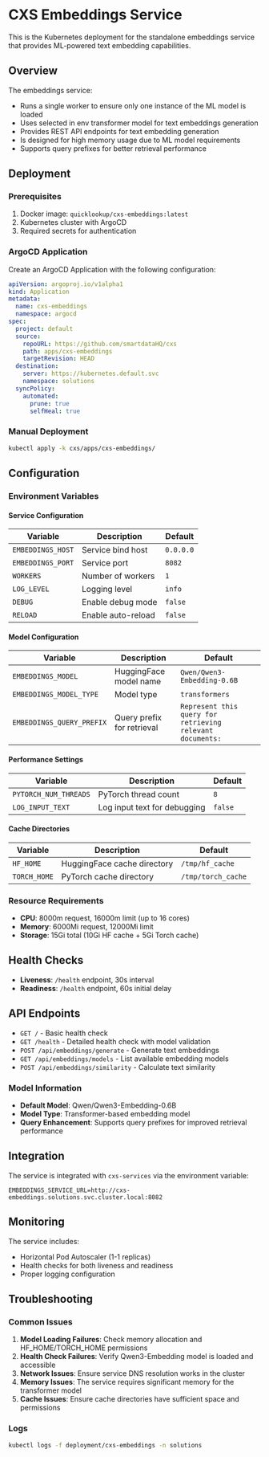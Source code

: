 # CXS Embeddings Service

This is the Kubernetes deployment for the standalone embeddings service that provides ML-powered text embedding capabilities.

## Overview

The embeddings service:
- Runs a single worker to ensure only one instance of the ML model is loaded
- Uses selected in env transformer model for text embeddings generation
- Provides REST API endpoints for text embedding generation
- Is designed for high memory usage due to ML model requirements
- Supports query prefixes for better retrieval performance

## Deployment

### Prerequisites

1. Docker image: `quicklookup/cxs-embeddings:latest`
2. Kubernetes cluster with ArgoCD
3. Required secrets for authentication

### ArgoCD Application

Create an ArgoCD Application with the following configuration:

```yaml
apiVersion: argoproj.io/v1alpha1
kind: Application
metadata:
  name: cxs-embeddings
  namespace: argocd
spec:
  project: default
  source:
    repoURL: https://github.com/smartdataHQ/cxs
    path: apps/cxs-embeddings
    targetRevision: HEAD
  destination:
    server: https://kubernetes.default.svc
    namespace: solutions
  syncPolicy:
    automated:
      prune: true
      selfHeal: true
```

### Manual Deployment

```bash
kubectl apply -k cxs/apps/cxs-embeddings/
```

## Configuration

### Environment Variables

#### Service Configuration
| Variable | Description | Default |
|----------|-------------|---------|
| `EMBEDDINGS_HOST` | Service bind host | `0.0.0.0` |
| `EMBEDDINGS_PORT` | Service port | `8082` |
| `WORKERS` | Number of workers | `1` |
| `LOG_LEVEL` | Logging level | `info` |
| `DEBUG` | Enable debug mode | `false` |
| `RELOAD` | Enable auto-reload | `false` |

#### Model Configuration
| Variable | Description | Default |
|----------|-------------|---------|
| `EMBEDDINGS_MODEL` | HuggingFace model name | `Qwen/Qwen3-Embedding-0.6B` |
| `EMBEDDINGS_MODEL_TYPE` | Model type | `transformers` |
| `EMBEDDINGS_QUERY_PREFIX` | Query prefix for retrieval | `Represent this query for retrieving relevant documents:` |

#### Performance Settings
| Variable | Description | Default |
|----------|-------------|---------|
| `PYTORCH_NUM_THREADS` | PyTorch thread count | `8` |
| `LOG_INPUT_TEXT` | Log input text for debugging | `false` |

#### Cache Directories
| Variable | Description | Default |
|----------|-------------|---------|
| `HF_HOME` | HuggingFace cache directory | `/tmp/hf_cache` |
| `TORCH_HOME` | PyTorch cache directory | `/tmp/torch_cache` |

### Resource Requirements

- **CPU**: 8000m request, 16000m limit (up to 16 cores)
- **Memory**: 6000Mi request, 12000Mi limit
- **Storage**: 15Gi total (10Gi HF cache + 5Gi Torch cache)

## Health Checks

- **Liveness**: `/health` endpoint, 30s interval
- **Readiness**: `/health` endpoint, 60s initial delay

## API Endpoints

- `GET /` - Basic health check
- `GET /health` - Detailed health check with model validation
- `POST /api/embeddings/generate` - Generate text embeddings
- `GET /api/embeddings/models` - List available embedding models
- `POST /api/embeddings/similarity` - Calculate text similarity

### Model Information

- **Default Model**: Qwen/Qwen3-Embedding-0.6B
- **Model Type**: Transformer-based embedding model
- **Query Enhancement**: Supports query prefixes for improved retrieval performance

## Integration

The service is integrated with `cxs-services` via the environment variable:
```
EMBEDDINGS_SERVICE_URL=http://cxs-embeddings.solutions.svc.cluster.local:8082
```

## Monitoring

The service includes:
- Horizontal Pod Autoscaler (1-1 replicas)
- Health checks for both liveness and readiness
- Proper logging configuration

## Troubleshooting

### Common Issues

1. **Model Loading Failures**: Check memory allocation and HF_HOME/TORCH_HOME permissions
2. **Health Check Failures**: Verify Qwen3-Embedding model is loaded and accessible
3. **Network Issues**: Ensure service DNS resolution works in the cluster
4. **Memory Issues**: The service requires significant memory for the transformer model
5. **Cache Issues**: Ensure cache directories have sufficient space and permissions

### Logs

```bash
kubectl logs -f deployment/cxs-embeddings -n solutions
```
